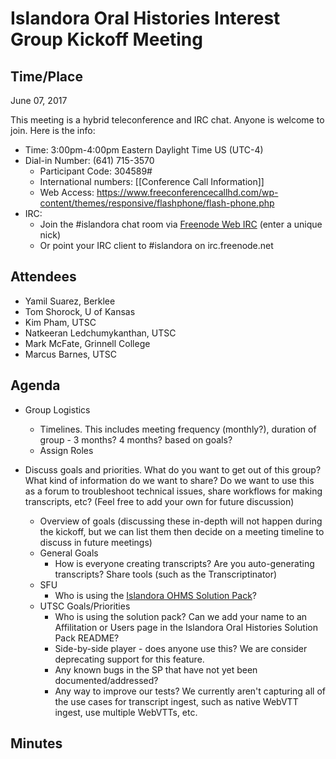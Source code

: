 # Islandora Oral Histories Interest Group Kickoff Meeting

## Time/Place

June 07, 2017

This meeting is a hybrid teleconference and IRC chat. Anyone is welcome to join. Here is the info:
* Time: 3:00pm-4:00pm Eastern Daylight Time US (UTC-4)
* Dial-in Number: (641) 715-3570
  * Participant Code: 304589#
  * International numbers: [[Conference Call Information]]
  * Web Access: https://www.freeconferencecallhd.com/wp-content/themes/responsive/flashphone/flash-phone.php
* IRC:
  * Join the #islandora chat room via [Freenode Web IRC](http://webchat.freenode.net/) (enter a unique nick)
  * Or point your IRC client to #islandora on irc.freenode.net


## Attendees
* Yamil Suarez, Berklee
* Tom Shorock, U of Kansas
* Kim Pham, UTSC
* Natkeeran Ledchumykanthan, UTSC
* Mark McFate, Grinnell College
* Marcus Barnes, UTSC

## Agenda

* Group Logistics
   * Timelines. This includes meeting frequency (monthly?),  duration of group - 3 months? 4 months? based on goals?
   * Assign Roles

* Discuss goals and priorities. What do you want to get out of this group? What kind of information do we want to share? Do we want to use this as a forum to troubleshoot technical issues, share workflows for making transcripts, etc? (Feel free to add your own for future discussion)
   * Overview of goals (discussing these in-depth will not happen during the kickoff, but we can list them then decide on a meeting timeline to discuss in future meetings)
   * General Goals
      * How is everyone creating transcripts? Are you auto-generating transcripts? Share tools (such as the Transcriptinator)
   * SFU
      * Who is using the [Islandora OHMS Solution Pack](https://github.com/ubermichael/islandora_solution_pack_ohms)?
   * UTSC Goals/Priorities
      * Who is using the solution pack? Can we add your name to an Affilitation or Users page in the Islandora Oral Histories Solution Pack README?
      * Side-by-side player - does anyone use this? We are consider deprecating support for this feature.
      * Any known bugs in the SP that have not yet been documented/addressed?
      * Any way to improve our tests? We currently aren't capturing all of the use cases for transcript ingest, such as native WebVTT ingest, use multiple WebVTTs, etc.

## Minutes



